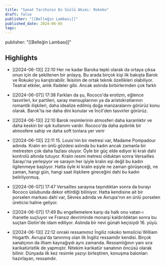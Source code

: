 ```yaml
---
title: "Sanat Tarihinin En Süslü Akımı: Rokoko"
draft: false
publisher: "[[Belleğin Lambası]]"
published_date: 2024-06-05
tags:
---
```

publisher: "[[Belleğin Lambası]]"


## Highlights
* [[2024-06-13]] 22:10  Her ne kadar Baroka tepki olarak da ortaya çıksa onun için de şekillenen bir anlayış. Bu arada birçok kişi ilk bakışta Barok ve Rokuko'yu karıştırabilir. İkisinin de ortak teknik özellikleri olabiliyor. Teatral etkiler, anlık ifadeler gibi. Ancak aslında birbirlerinden çok farklı

* [[2024-06-07]] 17:38  Farkları da şu, Rococo'da erotizm, eğlence tasvirleri, kır partileri, saray mensuplarının ya da aristokratlarının romantik ilişkileri, daha idealize edilmiş doğa manzaralarını görürüz konu olarak. Barok'ta ise daha dini konular ve İncil'den tasvirler görürüz.

* [[2024-06-13]] 22:10  Barok resimlerinin atmosferi daha karanlıktır ve daha keskin bir ışık kullanımı vardır. Rococo'da daha aydınlık bir atmosfere sahip ve daha soft tonlara yer verir

* [[2024-06-13]] 22:11  15. Louis'nin bir metresi var, Madame Pompadour adında. Kralın en ünlü gözdesi aslında bu kadın ancak zamanla bir metresten çok daha fazlası oluyor. Öyle bir güç elde ediyor ki kralı dahi kontrolü altında tutuyor. Kralın resmi metresi olduktan sonra Versailles Sarayı'na yerleşiyor ve sarayın her işiyle kralın eşi değil bu kadın ilgilenmeye başlıyor. Hatta öyle ki kralın eşiyle ne zaman görüşeceği, ne zaman, hangi gün, hangi saat ilişkilere gireceğini dahi bu kadın belirliyormuş.

* [[2024-06-07]] 17:47  Versailles sarayına taşındıktan sonra da burayı Rococo üslubunda dekor ettirdiği biliniyor. Hatta kendisine ait bir porselen markası dahi var, Sèvres adında ve Avrupa'nın en ünlü porselen üreticisi haline geliyor.

* [[2024-06-07]] 17:49  Bu engellemelere karşı da halk onu vatan-ı ihanetle suçluyor ve Fransız devriminde monarşi kaldırıldıktan sonra bu suçtan Giotin'de idam ediliyor. Aslında bir nevi günah keçisiydi 16. yüyü.

* [[2024-06-13]] 22:12  onraki ressamımız İngiliz rokoko temsilcisi William Hogarth. Avrupa'da tanınmış olan ilk İngiliz ressamdır kendisi. Birçok sanatçının da ilham kaynağıydı aynı zamanda. Ressamlığının yanı sıra karikatüristlik de yapmıştır. Nitekim karikatür sanatının öncüsü olarak bilinir. Dünyada ilk kez resimle yazıyı birleştiren, konuşma balonları hazırlayan, ressamdır.

